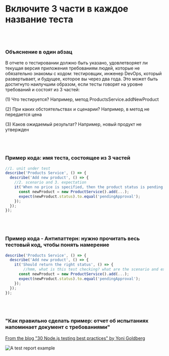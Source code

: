 # Включите 3 части в каждое название теста

<br/><br/>

### Объяснение в один абзац

В отчете о тестировании должно быть указано, удовлетворяет ли текущая версия приложения требованиям людей, которые не обязательно знакомы с кодом: тестировщик, инженер DevOps, который развертывает, и будущее, которое вы через два года. Это может быть достигнуто наилучшим образом, если тесты говорят на уровне требований и состоят из 3 частей:

(1) Что тестируется? Например, метод ProductsService.addNewProduct

(2) При каких обстоятельствах и сценарии? Например, в метод не передается цена

(3) Каков ожидаемый результат? Например, новый продукт не утвержден

<br/><br/>

### Пример кода: имя теста, состоящее из 3 частей
```javascript
//1. unit under test
describe('Products Service', () => {
  describe('Add new product', () => {
    //2. scenario and 3. expectation
    it('When no price is specified, then the product status is pending approval', () => {
      const newProduct = new ProductService().add(...);
      expect(newProduct.status).to.equal('pendingApproval');
    });
  });
});
```

<br/><br/>

### Пример кода - Антипаттерн: нужно прочитать весь тестовый код, чтобы понять намерение
```javascript
describe('Products Service', () => {
  describe('Add new product', () => {
    it('Should return the right status', () => {
        //hmm, what is this test checking? what are the scenario and expectation?
      const newProduct = new ProductService().add(...);
      expect(newProduct.status).to.equal('pendingApproval');
    });
  });
});
```

<br/><br/>

### "Как правильно сделать пример: отчет об испытаниях напоминает документ с требованиями"

 [From the blog "30 Node.js testing best practices" by Yoni Goldberg](https://medium.com/@me_37286/yoni-goldberg-javascript-nodejs-testing-best-practices-2b98924c9347)

 ![A test report example](/assets/images/test-report-like-requirements.jpeg "A test report example")

<br/><br/>
